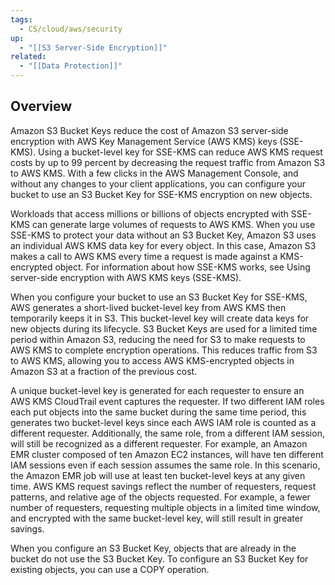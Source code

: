 ```yaml
---
tags:
  - CS/cloud/aws/security
up:
  - "[[S3 Server-Side Encryption]]"
related:
  - "[[Data Protection]]"
---
```

## Overview

Amazon S3 Bucket Keys reduce the cost of Amazon S3 server-side encryption with AWS Key Management Service (AWS KMS) keys (SSE-KMS). Using a bucket-level key for SSE-KMS can reduce AWS KMS request costs by up to 99 percent by decreasing the request traffic from Amazon S3 to AWS KMS. With a few clicks in the AWS Management Console, and without any changes to your client applications, you can configure your bucket to use an S3 Bucket Key for SSE-KMS encryption on new objects.


Workloads that access millions or billions of objects encrypted with SSE-KMS can generate large volumes of requests to AWS KMS. When you use SSE-KMS to protect your data without an S3 Bucket Key, Amazon S3 uses an individual AWS KMS data key for every object. In this case, Amazon S3 makes a call to AWS KMS every time a request is made against a KMS-encrypted object. For information about how SSE-KMS works, see Using server-side encryption with AWS KMS keys (SSE-KMS).

When you configure your bucket to use an S3 Bucket Key for SSE-KMS, AWS generates a short-lived bucket-level key from AWS KMS then temporarily keeps it in S3. This bucket-level key will create data keys for new objects during its lifecycle. S3 Bucket Keys are used for a limited time period within Amazon S3, reducing the need for S3 to make requests to AWS KMS to complete encryption operations. This reduces traffic from S3 to AWS KMS, allowing you to access AWS KMS-encrypted objects in Amazon S3 at a fraction of the previous cost.

A unique bucket-level key is generated for each requester to ensure an AWS KMS CloudTrail event captures the requester. If two different IAM roles each put objects into the same bucket during the same time period, this generates two bucket-level keys since each AWS IAM role is counted as a different requester. Additionally, the same role, from a different IAM session, will still be recognized as a different requester. For example, an Amazon EMR cluster composed of ten Amazon EC2 instances, will have ten different IAM sessions even if each session assumes the same role. In this scenario, the Amazon EMR job will use at least ten bucket-level keys at any given time. AWS KMS request savings reflect the number of requesters, request patterns, and relative age of the objects requested. For example, a fewer number of requesters, requesting multiple objects in a limited time window, and encrypted with the same bucket-level key, will still result in greater savings.

When you configure an S3 Bucket Key, objects that are already in the bucket do not use the S3 Bucket Key. To configure an S3 Bucket Key for existing objects, you can use a COPY operation. 